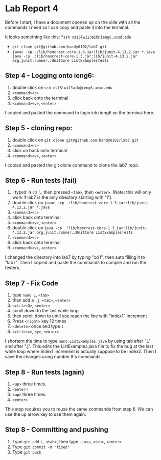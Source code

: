 # Lab Report 4

Before I start, I have a document opened up on the side with all the commands I need so I can copy and paste it into the terminal. 

It looks something like this:
*`ssh cs15lwi23aik@ieng6.ucsd.edu`
* `git clone git@github.com:handy0102/lab7.git`
* `javac -cp .:lib/hamcrest-core-1.3.jar:lib/junit-4.13.2.jar *.java java -cp .:lib/hamcrest-core-1.3.jar:lib/junit-4.13.2.jar org.junit.runner.JUnitCore ListExamplesTests`


## Step 4 - Logging onto ieng6:
1. double click on `ssh cs15lwi23aik@ieng6.ucsd.edu`
2. `<command><c>`
3. click back onto the terminal
4. `<command><v>`, `<enter>`

I copied and pasted the command to login into ieng6 on the terminal here.
  
## Step 5 - cloning repo:
1. double click on `git clone git@github.com:handy0102/lab7.git`
2. `<command><c>`
3. click on back onto terminal
4. `<command><v>`, `<enter>`

I copied and pasted the git clone command to clone the lab7 repo.

## Step 6 - Run tests (fail)
1. I typed in `cd l`, then pressed `<tab>`, then `<enter>`. (Note: this will only work if lab7 is the only directory starting with "l").
2. double click on `javac -cp .:lib/hamcrest-core-1.3.jar:lib/junit-4.13.2.jar *.java`
3. `<command><c>`
4. click back onto terminal
5. `<command><v>`, `<enter>`
6. double click on `java -cp .:lib/hamcrest-core-1.3.jar:lib/junit-4.13.2.jar org.junit.runner.JUnitCore ListExamplesTests`
7. `<command><c>`
8. click back onto terminal
9. `<command><v>`, `<enter>`

I changed the directory into lab7 by typing "cd l", then auto filling it to "lab7". Then I copied and paste the commands to compile and run the testers.

## Step 7 - Fix Code
1. type `nano L`, `<tab>`
2. then add a `.j`, `<tab>`, `<enter>`
3. `<ctrl><O>`, `<enter>`
4. scroll down to the last while loop
5. then scroll down to until you reach the line with "index1" increment
6. Press `<right>` key 12 times
7. `<delete>` once and type `2`
8. `<ctrl><x>`, `<y>`, `<enter>`

I shortern the time to type `nano ListExamples.java` by using tab after "L" and after ".j". This edits the ListExamples.java file to fix the bug at the last while loop where index1 increment is actually suppose to be index2. Then I save the changes using number 8's commands.

## Step 8 - Run tests (again)
1. `<up>` three times.
2. `<enter>`
3. `<up>` three times.
4. `<enter>`

This step requires you to reuse the same commands from step 6. We can use the up arrow key to use them again.

## Step 8 - Committing and pushing
1. Type `git add L`, `<tab>`, then type `.java`, `<tab>`, `<enter>`
2. Type `git commit -m "fixed"`
3. Type `git push`
